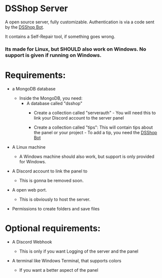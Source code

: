 # DSShop Server

A open source server, fully customizable.
Authentication is via a code sent by the [DSShop Bot](https://github.com/DSShop/DSShop-Bot).

It contains a Self-Repair tool, if something goes wrong.

### Its made for Linux, but SHOULD also work on Windows. No support is given if running on Windows.

# Requirements:

- a MongoDB database
    - Inside the MongoDB, you need:
        - A database called "dsshop"
            - Create a collection called "serverauth" - You will need this to link your Discord account to the server panel

            - Create a collection called "tips": This will contain tips about the panel or your project - To add a tip, you need the [DSShop Bot](https://github.com/DSShop/DSShop-Bot)

- A Linux machine
    - A Windows machine should also work, but support is only provided for Windows.

- A Discord account to link the panel to
    - This is gonna be removed soon.

- A open web port.
    - This is obviously to host the server.

- Permissions to create folders and save files


# Optional requirements:

- A Discord Webhook
    - This is only if you want Logging of the server and the panel

- A terminal like Windows Terminal, that supports colors
    - If you want a better aspect of the panel

